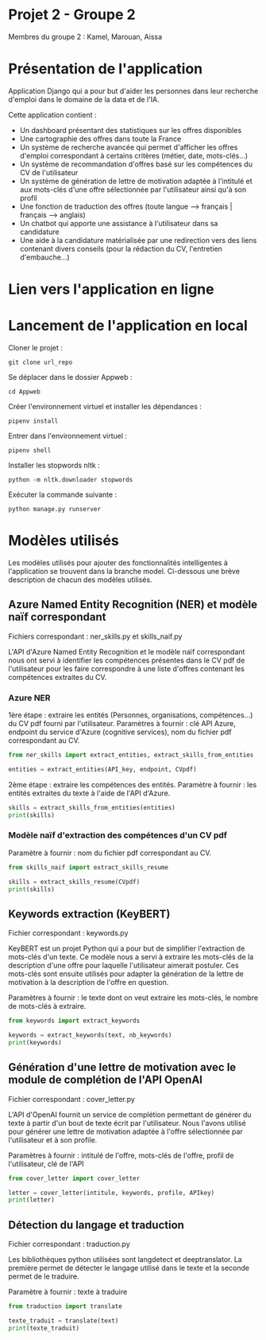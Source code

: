 # Projet 2 - Groupe 2

Membres du groupe 2 : Kamel, Marouan, Aissa

# Présentation de l'application

Application Django qui a pour but d'aider les personnes dans leur recherche d'emploi dans le domaine de la data et de l'IA.  

Cette application contient :

- Un dashboard présentant des statistiques sur les offres disponibles
- Une cartographie des offres dans toute la France
- Un système de recherche avancée qui permet d'afficher les offres d'emploi correspondant à certains critères (métier, date, mots-clés...)
- Un système de recommandation d'offres basé sur les compétences du CV de l'utilisateur
- Un système de génération de lettre de motivation adaptée à l'intitulé et aux mots-clés d'une offre sélectionnée par l'utilisateur ainsi qu'à son profil 
- Une fonction de traduction des offres (toute langue --> français | français --> anglais)
- Un chatbot qui apporte une assistance à l'utilisateur dans sa candidature
- Une aide à la candidature matérialisée par une redirection vers des liens contenant divers conseils (pour la rédaction du CV, l'entretien d'embauche...)

# Lien vers l'application en ligne

# Lancement de l'application en local

Cloner le projet :

`git clone url_repo`

Se déplacer dans le dossier Appweb :

`cd Appweb`

Créer l'environnement virtuel et installer les dépendances :

`pipenv install`

Entrer dans l'environnement virtuel :

`pipenv shell`

Installer les stopwords nltk :

`python -m nltk.downloader stopwords`

Exécuter la commande suivante :

`python manage.py runserver`


# Modèles utilisés

Les modèles utilisés pour ajouter des fonctionnalités intelligentes à l'application se trouvent dans la branche model. Ci-dessous une brève description de chacun des modèles utilisés.

## Azure Named Entity Recognition (NER) et modèle naïf correspondant

Fichiers correspondant : ner_skills.py et skills_naif.py

L'API d'Azure Named Entity Recognition et le modèle naïf correspondant nous ont servi à identifier les compétences présentes dans le CV pdf de l'utilisateur pour les faire correspondre à une liste d'offres contenant les compétences extraites du CV.

### Azure NER

1ère étape : extraire les entités (Personnes, organisations, compétences...) du CV pdf fourni par l'utilisateur.
Paramètres à fournir : clé API Azure, endpoint du service d'Azure (cognitive services), nom du fichier pdf correspondant au CV.

```py
from ner_skills import extract_entities, extract_skills_from_entities

entities = extract_entities(API_key, endpoint, CVpdf)
```

2ème étape : extraire les compétences des entités.
Paramètre à fournir : les entités extraites du texte à l'aide de l'API d'Azure. 

```py
skills = extract_skills_from_entities(entities)
print(skills)
```

### Modèle naïf d'extraction des compétences d'un CV pdf

Paramètre à fournir : nom du fichier pdf correspondant au CV.

```py
from skills_naif import extract_skills_resume

skills = extract_skills_resume(CVpdf)
print(skills)
```

## Keywords extraction (KeyBERT)

Fichier correspondant : keywords.py

KeyBERT est un projet Python qui a pour but de simplifier l'extraction de mots-clés d'un texte.
Ce modèle nous a servi à extraire les mots-clés de la description d'une offre pour laquelle l'utilisateur aimerait postuler.
Ces mots-clés sont ensuite utilisés pour adapter la génération de la lettre de motivation à la description de l'offre en question.

Paramètres à fournir : le texte dont on veut extraire les mots-clés, le nombre de mots-clés à extraire.

```py
from keywords import extract_keywords

keywords = extract_keywords(text, nb_keywords)
print(keywords)
```

## Génération d'une lettre de motivation avec le module de complétion de l'API OpenAI

Fichier correspondant : cover_letter.py

L'API d'OpenAI fournit un service de complétion permettant de générer du texte à partir d'un bout de texte écrit par l'utilisateur.
Nous l'avons utilisé pour générer une lettre de motivation adaptée à l'offre sélectionnée par l'utilisateur et à son profile.

Paramètres à fournir : intitulé de l'offre, mots-clés de l'offre, profil de l'utilisateur, clé de l'API

```py
from cover_letter import cover_letter

letter = cover_letter(intitule, keywords, profile, APIkey)
print(letter)
```

## Détection du langage et traduction

Fichier correspondant : traduction.py

Les bibliothèques python utilisées sont langdetect et deeptranslator. La première permet de détecter le langage utilisé dans le texte et la seconde permet de le traduire.

Paramètre à fournir : texte à traduire

```py
from traduction import translate

texte_traduit = translate(text)
print(texte_traduit)
```




